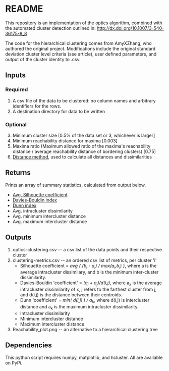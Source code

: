 # README
This repository is an implementation of the optics algorithm, combined with the automated cluster detection outlined in:
http://dx.doi.org/10.1007/3-540-36175-8_8

The code for the hierarchical clustering comes from AmyXZhang, who authored the original project.
Modifications include the original standard deviation cluster level criteria (see article), user defined parameters, and output of the cluster identity to .csv.

## Inputs
### Required
1. A csv file of the data to be clustered: no column names and arbitrary identifiers for the rows.
2. A destination directory for data to be written

### Optional
3. Minimum cluster size [0.5% of the data set or 3, whichever is larger]
4. Minimum reachability distance for maxima [0.003]
5. Maxima ratio (Maximum allowed ratio of the maxima's reachability distance / average reachability distance of bordering clusters) [0.75]
6. [Distance method](http://docs.scipy.org/doc/scipy/reference/spatial.distance.html), used to calculate all distances and dissimilarities

## Returns
Prints an array of summary statistics, calculated from output below.
* [Avg. Silhouette coefficient](http://en.wikipedia.org/wiki/Silhouette_(clustering))
* [Davies-Bouldin index](http://en.wikipedia.org/wiki/Davies%E2%80%93Bouldin_index)
* [Dunn index](http://en.wikipedia.org/wiki/Dunn_index)
* Avg. intracluster dissimilarity
* Avg. minimum intercluster distance
* Avg. maximum intercluster distance

## Outputs
1. optics-clustering.csv -- a csv list of the data points and their respective cluster
2. clustering-metrics.csv -- an ordered csv list of metrics, per cluster 'i'
   * Silhouette coefficient = *avg { (b<sub>i</sub> - a<sub>i</sub>) / max(a<sub>i</sub>,b<sub>i</sub>) }*,
   where a is the average intracluster dissimilary, and b is the minimum inter-cluster dissimilarity.
   * Davies-Bouldin 'coefficient' = *(a<sub>i</sub> + a<sub>j</sub>)/d(i,j)*,
   where a<sub>x</sub> is the average intracluster dissimilarity of x, j refers to the farthest cluster from j, and d(i,j) is the distance between their centroids.
   * Dunn 'coefficient' = *min( d(i,j) ) / a<sub>k</sub>*,
   where d(i,j) is intercluster distance and a<sub>k</sub> is the maximum intracluster dissimilarity.
   * Intracluster dissimilarity
   * Minimum intercluster distance
   * Maximum intercluster distance
3. Reachability_plot.png -- an alternative to a hierarchical clustering tree


## Dependencies
This python script requires numpy, matplotlib, and hcluster.
All are available on PyPi.
